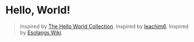 Hello, World!
=============

> Inspired by [The Hello World Collection](https://helloworldcollection.github.io/).
> Inspired by [leachim6](https://github.com/leachim6/hello-world).
> Inspired by [Esolangs Wiki](https://esolangs.org/wiki/Hello_world_program_in_esoteric_languages).
